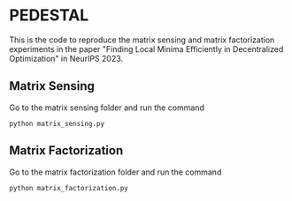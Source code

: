 # PEDESTAL

This is the code to reproduce the matrix sensing and matrix factorization experiments in the paper "Finding Local Minima Efficiently in Decentralized Optimization" in NeurIPS 2023.

## Matrix Sensing 
Go to the matrix sensing folder and run the command 
```
python matrix_sensing.py
```

## Matrix Factorization 
Go to the matrix factorization folder and run the command 

```
python matrix_factorization.py
```
